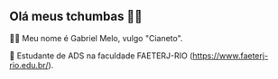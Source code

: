 ## Olá meus tchumbas 👋🏻

🧑🏻 Meu nome é Gabriel Melo, vulgo "Cianeto".

🪪 Estudante de ADS na faculdade FAETERJ-RIO (https://www.faeterj-rio.edu.br/).


